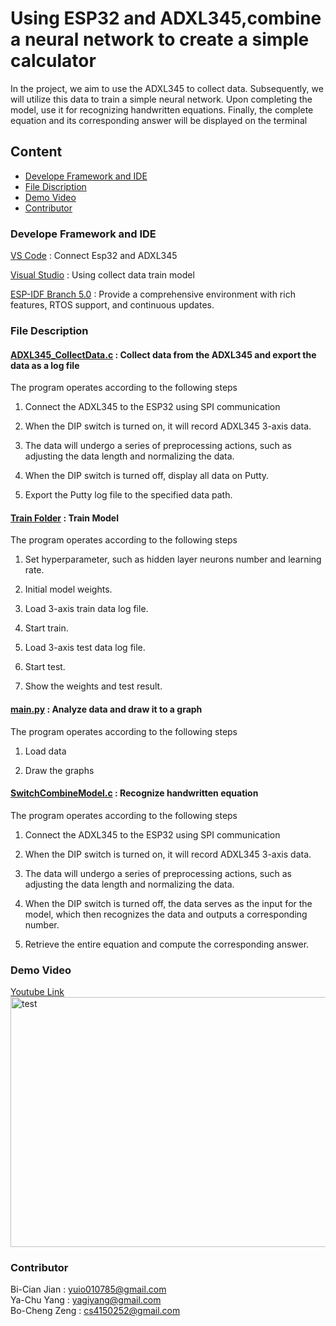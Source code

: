 # **Using ESP32 and ADXL345,combine a neural network to create a simple calculator**
In the project, we aim to use the ADXL345 to collect data. Subsequently, we will utilize this data to train a simple neural network. Upon completing the model,  use it for recognizing handwritten equations. Finally, the complete equation and its corresponding answer will be displayed on the terminal
## Content
* [Develope Framework and IDE](#develope-framework-and-ide)
* [File Discription](#file-description)
* [Demo Video](#demo-video) 
* [Contributor](#contributor)
### Develope Framework and IDE
[VS Code](https://code.visualstudio.com/) : Connect Esp32 and ADXL345  
  
[Visual Studio](https://visualstudio.microsoft.com/zh-hant/) : Using collect data train model  
  
[ESP-IDF Branch 5.0](https://github.com/espressif/esp-idf) :  Provide a comprehensive environment with rich features, RTOS support, and continuous updates.

### File Description
#### [ADXL345_CollectData.c](https://github.com/RexJian/ESP32_NeuralNetwork/blob/main/collect_data/ADXL345_CollectData.c) : Collect data from the ADXL345 and export the data as a log file  
The program operates according to the following steps  
  
1. Connect the ADXL345 to the ESP32 using SPI communication  
  
2. When the DIP switch is turned on, it will record ADXL345 3-axis data.  
  
3. The data will undergo a series of preprocessing actions, such as adjusting the data length and normalizing the data.  
  
4. When the DIP switch is turned off, display all data on Putty.

5. Export the Putty log file to the specified data path.   


#### [Train Folder](https://github.com/RexJian/ESP32_NeuralNetwork/tree/main/Train) : Train Model  
The program operates according to the following steps

1. Set hyperparameter, such as hidden layer neurons number and learning rate.   

2. Initial model weights.  

3. Load 3-axis train data log file.

4. Start train.  
  
5. Load 3-axis test data log file.
  
6. Start test.   

7. Show the weights and test result.
   
#### [main.py](https://github.com/RexJian/ESP32_NeuralNetwork/blob/main/NumberAnalysis/main.py) : Analyze data and draw it to a graph   
The program operates according to the following steps

1. Load data

2. Draw the graphs

#### [SwitchCombineModel.c](https://github.com/RexJian/ESP32_NeuralNetwork/blob/main/ESP32_CombineModel/SwitchCombineModel.c) : Recognize handwritten equation
The program operates according to the following steps  
  
1. Connect the ADXL345 to the ESP32 using SPI communication  
  
2. When the DIP switch is turned on, it will record ADXL345 3-axis data.  
  
3. The data will undergo a series of preprocessing actions, such as adjusting the data length and normalizing the data.  
  
4. When the DIP switch is turned off, the data serves as the input for the model, which then recognizes the data and outputs a corresponding number.  
  
5. Retrieve the entire equation and compute the corresponding answer.

### Demo Video  
[Youtube Link](https://www.youtube.com/watch?v=Jkv9Nprgat0)  
<img src="https://github.com/RexJian/ESP32_NeuralNetwork/blob/43b15cdea8ae4bc9a075f7ca945e9ec2f4806fd7/Demo.gif" alt="test" width=700 height=400>   
 


### Contributor
Bi-Cian Jian  : yuio010785@gmail.com  
Ya-Chu Yang   : yagiyang@gmail.com  
Bo-Cheng Zeng : cs4150252@gmail.com


